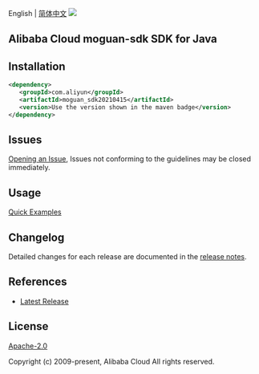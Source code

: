 English | [简体中文](README-CN.md)
![](https://aliyunsdk-pages.alicdn.com/icons/AlibabaCloud.svg)

## Alibaba Cloud moguan-sdk SDK for Java

## Installation

```xml
<dependency>
   <groupId>com.aliyun</groupId>
   <artifactId>moguan_sdk20210415</artifactId>
   <version>Use the version shown in the maven badge</version>
</dependency>
```

## Issues
[Opening an Issue](https://github.com/aliyun/alibabacloud-java-sdk/issues/new), Issues not conforming to the guidelines may be closed immediately.

## Usage
[Quick Examples](https://github.com/aliyun/alibabacloud-java-sdk/blob/master/docs/0-Examples-EN.md#quick-examples)

## Changelog
Detailed changes for each release are documented in the [release notes](./ChangeLog.txt).

## References
* [Latest Release](https://github.com/aliyun/alibabacloud-java-sdk/)

## License
[Apache-2.0](http://www.apache.org/licenses/LICENSE-2.0)

Copyright (c) 2009-present, Alibaba Cloud All rights reserved.